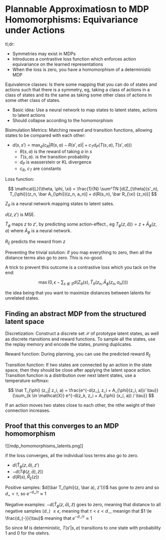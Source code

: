 # Plannable Approximatiosn to MDP Homomorphisms: Equivariance under Actions

tl;dr:
 - Symmetries may exist in MDPs
 - Introduces a contrastive loss function which enforces action equivariance on the learned representations
 - When the loss is zero, you have a homomorphism of a deterministic MDP


Equivalence classes: Is there some mapping that you can do of states and actions such that there is a symmetry, eg, taking a class of actions in a class of states and its the same as taking some other class of actions in some other class of states.

 - Basic idea: Use a neural network to map states to latent states, actions to latent actions
 - Should collapse according to the homomorphism

Bisimulation Metrics: Matching reward and transition functions, allowing states to be compared with each other:

 - $d(s, s') = \max_d (c_R|R(s, a) - R(s', a)| + c_T d_P(T(s, a), T(s', a)))$
	 - $R(s, a)$ is the reward of taking $a$ in $s$
	 - $T(s, a)$. is the transition probability
	 - $d_P$ is wasserstein or KL divergence
	 - $c_R$, $c_T$ are constants

Loss function:

$$
\mathcal{L}(\theta, \phi, \xi) = \frac{1}{N} \sum^TN [d(Z_{\theta}(s'_n), T_{\phi})(z_n, \bar A_{\phi})(z_n, a_n)] + d(R(s_n), \bar R_{\xi} (z_n))]
$$

$Z_{\theta}$ is a neural network mapping states to latent sates.

$d(z, z')$ is MSE.

$\bar T_{\phi}$ maps $z$ to $z'$, by predicting some action-effect., eg $T_{\phi}(z, \bar a)) = z + \bar A_{\phi}(z, a)$ where $\bar A_{\phi}$ is a neural network.

$R_{\xi}$ predicts the reward from $z$

Preventing the trivial solution: if you map everything to zero, then all the distance terms also go to zero. This is no-good.

A trick to prevent this outcome is a contrastive loss which you tack on the end:

$$
\max (0, \epsilon - \sum_{s \not \in S} d(Z_{\theta} (s), \bar T_{\theta} (z_n, \bar A_{\phi} (z_n, a_n))))
$$

the idea being that you want to maximize distances between latents for unrelated states.

## Finding an abstract MDP from the structured latent space

Discretization: Construct a discrete set $\mathcal{X}$ of prototype latent states, as well as discrete rtansitions and reward functions. To sample all the states, use the replay memory and encode the states, pruning duplicates.

Reward function: During planning, you can use the predicted reward $R_{\xi}$

Transition function: If two states are connected by an action in the state space, then they should be close after applying the latent space action. Transition function is a distribution over next latent states, use a temperature softmax:

$$
\hat T_{\phi} (z_j| z_i, a) = \frac{e^{-d(z_j, z_i + A_{\phi}(z_i, a))/ \tau}}{\sum_{k \in \mathcal{X}} e^{-d(z_k, z_i + A_{\phi} (x_i, a)) / \tau}}
$$

If an action moves two states close to each other, the nthe weight of their connection increases.

## Proof that this converges to an MDP homomorphism

![[mdp_homomorphisms_latents.png]]

if the loss converges, all the individual loss terms also go to zero.
 - $d(\bar T_{\phi}(z, \bar a), z')$
 - $-d (T\phi(z, \bar a), \tilde z))$
 - $d(R(s), \bar R_{\xi}(z))$

Positive samples: $d(\bar T_{\phi}(z, \bar a), z')})$ has gone to zero and so $d_{+} \lt \tau$, so $e^{-d_{+} / \tau} \approx 1$

Negative examples: $-d(\bar T_{\phi} (z, \bar a), \tilde z)$ goes to zero, meaning that distance to all negative samples ($d_{-}$) $\ge \epsilon$, meaning that $\tau < \epsilon < d_{-}$, meanign that $1 \le \frac{d_{-}}{\tau}$ meaning that $e^{-d_{-} / \tau} \approx 1$

So since $M$ is deterministic, $T(s'|s, a)$ transitions to one state with probability 1 and 0 for the otehrs.